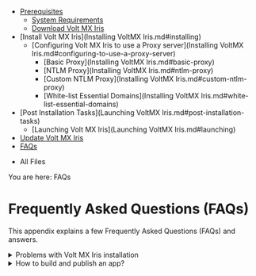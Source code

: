
[](Prerequisites.md)

- [Prerequisites](Prerequisites.md#prerequisites)
  - [System Requirements](Prerequisites.md#system-requirements)
  - [Download Volt MX Iris](Prerequisites.md#download)
- [Install Volt MX Iris](Installing VoltMX Iris.md#installing)
  - [Configuring Volt MX Iris to use a Proxy server](Installing VoltMX Iris.md#configuring-to-use-a-proxy-server)
    - [Basic Proxy](Installing VoltMX Iris.md#basic-proxy)
    - [NTLM Proxy](Installing VoltMX Iris.md#ntlm-proxy)
    - [Custom NTLM Proxy](Installing VoltMX Iris.md#custom-ntlm-proxy)
    - [White-list Essential Domains](Installing VoltMX Iris.md#white-list-essential-domains)
- [Post Installation Tasks](Launching VoltMX Iris.md#post-installation-tasks)
  - [Launching Volt MX Iris](Launching VoltMX Iris.md#launching)
- [Update Volt MX Iris](Upgrade.md)
- [FAQs](StudioInstallation_FAQs.md#appendix-frequently-asked-questions-faqs)

[](#)

- All Files

You are here: FAQs

# Frequently Asked Questions (FAQs)

This appendix explains a few Frequently Asked Questions (FAQs) and answers.

<details close markdown="block"><summary>Problems with Volt MX Iris installation</summary>
<p>In case there were problems with your installation, install complete page shows a warning and the logs location i.e. path to the installation directory.</p>
<ul>
<li>In case the installation is canceled, the logs are generated in either desktop or installation path.</li>
<li>If you cancel the installation before <b>Choose Install Folder</b> screen, the logs are generated in desktop.</li>
<li>If you cancel the installation after <b>Choose Install Folder</b> screen, the logs are generated in the installation folder.</li>
</ul>
</details>

<details close markdown="block"><summary>How to build and publish an app?</summary>
After installing Volt MX Iris you can refer to the [Getting Started](https://opensource.hcltechsw.com/volt-mx-docs/docs/documentation/) page to understand how to create an application.

Once you have created your application, you can refer to [Building and Viewing an Application](../../../Iris/iris_user_guide/Content/BuildingAndViewAnApp.md).

If you have created an iOS application and want to publish it to the App Store, you can refer to [Build an iOS Application](../../../Iris/iris_user_guide/Content/BuildAnAppForiOS.md).

Certain prerequisites for building and publishing your iOS application to the App Store are:

<ul>
<li><a href="../../../Iris/iris_user_guide/Content/iOS_Automatic_Output_Generation.html#prerequisites">Configure Xcode on your Mac</a></li> 
<li><a href="../../../Iris/iris_user_guide/Content/iOS_Automatic_Output_Generation.html#ipa-generation">Connect your Mac with Iris</a></li> 
<li><a href="https://developer.apple.com/documentation/">Apple Enterprise Distribution Certificate (Release Mode only)</a>
<ul><li>Using this feature, you can add your Apple enterprise distribution certificate to the Volt MX Management server. To add the certificate, click <b>+Add</b> to select the certificate from its location and then click <b>Open</b>. The selected certificate with size in KB appears next to Enterprise Distribution Certificate label.</li></ul>
</li>  
<li><a href="https://developer.apple.com/documentation/">Apple Enterprise Provisioning Profile (Release Mode only)</a>
<ul><li>Using this feature, you can add your Apple enterprise store provisioning profile to the Volt MX Management server. Click <b>+Add</b> to select the profile from its location and then click <b>Open</b>. The selected profile with size in KB appears next to enterprise store provisioning profile.</li></ul>
</li>  
<li><a href="https://developer.apple.com/documentation/">Apple Application Manager (Launchpad app) Push Certificate (Release Mode only)</a>
<ul><li>Using this feature, you can add your Apple push certificate to the Volt MX Management server. Click <b>+Add</b> to select the certificate from its location and then click <b>Open</b>. The selected certificate with size in KB appears next to push certificate label.</li></ul>
</li>  
</ul>

<!-- - [Configure Xcode on your Mac](../../../Iris/iris_user_guide/Content/iOS_Automatic_Output_Generation.md#prerequisites)
- [Connect your Mac with Iris](../../../Iris/iris_user_guide/Content/iOS_Automatic_Output_Generation.md#ipa-generation)
- [Apple Enterprise Distribution Certificate (Release Mode only)](../../../7_0/voltmxlibrary/management/emm_quick_start_guide/Content/Creating_Apple_Certificates.md)
- [Apple Enterprise Provisioning Profile (Release Mode only)](../../../7_0/voltmxlibrary/management/emm_quick_start_guide/Content/Creating_the_Apple_Enterprise_Wild_Card_Provisioning_Certificate.md)
- [Apple Application Manager (Launchpad app) Push Certificate (Release Mode only)](../../../7_0/voltmxlibrary/management/emm_quick_start_guide/Content/Creating_the_Application_Manager**Launchpad_app**Push_Certificate.md) -->

If you have created an Android application and want to publish it to the Google Play Store, you can refer to [Build an Android Application](../../../Iris/iris_user_guide/Content/BuildAnAppForAndroid.md).

</details>

<!-- *   [Prerequisites](Prerequisites.md#prerequisites)
    *   [System Requirements](Prerequisites.md#system-requirements)
    *   [Download Volt MX Iris](Prerequisites.md#download)
*   [Install Volt MX Iris](Installing VoltMX Iris.md#installing)
    *   [Configuring Volt MX Iris to use a Proxy server](Installing VoltMX Iris.md#configuring-to-use-a-proxy-server)
*   [Post Installation Tasks](Launching VoltMX Iris.md#post-installation-tasks)
    *   [Launching Volt MX Iris](Launching VoltMX Iris.md#launching)
*   [Update Volt MX Iris](Upgrade.md)
*   [FAQs](#frequently-asked-questions-faqs) -->
